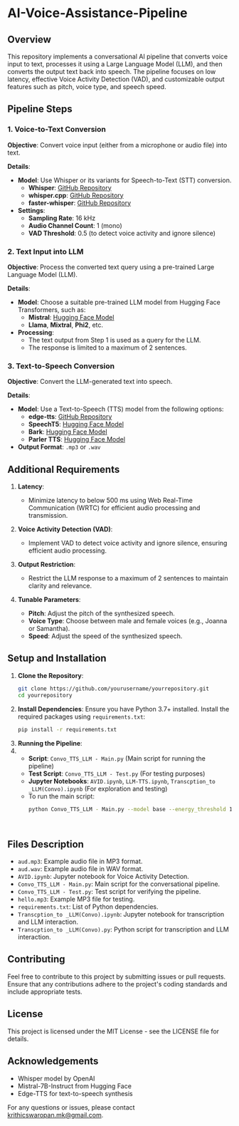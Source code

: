 # AI-Voice-Assistance-Pipeline

## Overview

This repository implements a conversational AI pipeline that converts voice input to text, processes it using a Large Language Model (LLM), and then converts the output text back into speech. The pipeline focuses on low latency, effective Voice Activity Detection (VAD), and customizable output features such as pitch, voice type, and speech speed. 

## Pipeline Steps

### 1. Voice-to-Text Conversion

**Objective**: Convert voice input (either from a microphone or audio file) into text.

**Details**:
- **Model**: Use Whisper or its variants for Speech-to-Text (STT) conversion.
  - **Whisper**: [GitHub Repository](https://github.com/openai/whisper)
  - **whisper.cpp**: [GitHub Repository](https://github.com/ggerganov/whisper.cpp)
  - **faster-whisper**: [GitHub Repository](https://github.com/SYSTRAN/faster-whisper)
- **Settings**:
  - **Sampling Rate**: 16 kHz
  - **Audio Channel Count**: 1 (mono)
  - **VAD Threshold**: 0.5 (to detect voice activity and ignore silence)

### 2. Text Input into LLM

**Objective**: Process the converted text query using a pre-trained Large Language Model (LLM).

**Details**:
- **Model**: Choose a suitable pre-trained LLM model from Hugging Face Transformers, such as:
  - **Mistral**: [Hugging Face Model](https://huggingface.co/mistralai/Mistral-7B-Instruct-v0.1)
  - **Llama**, **Mixtral**, **Phi2**, etc.
- **Processing**:
  - The text output from Step 1 is used as a query for the LLM.
  - The response is limited to a maximum of 2 sentences.

### 3. Text-to-Speech Conversion

**Objective**: Convert the LLM-generated text into speech.

**Details**:
- **Model**: Use a Text-to-Speech (TTS) model from the following options:
  - **edge-tts**: [GitHub Repository](https://github.com/rany2/edge-tts)
  - **SpeechT5**: [Hugging Face Model](https://huggingface.co/microsoft/speecht5_tts)
  - **Bark**: [Hugging Face Model](https://huggingface.co/suno/bark)
  - **Parler TTS**: [Hugging Face Model](https://huggingface.co/parler-tts/parler-tts-large-v1)
- **Output Format**: `.mp3` or `.wav`

## Additional Requirements

1. **Latency**: 
   - Minimize latency to below 500 ms using Web Real-Time Communication (WRTC) for efficient audio processing and transmission.

2. **Voice Activity Detection (VAD)**: 
   - Implement VAD to detect voice activity and ignore silence, ensuring efficient audio processing.

3. **Output Restriction**:
   - Restrict the LLM response to a maximum of 2 sentences to maintain clarity and relevance.

4. **Tunable Parameters**:
   - **Pitch**: Adjust the pitch of the synthesized speech.
   - **Voice Type**: Choose between male and female voices (e.g., Joanna or Samantha).
   - **Speed**: Adjust the speed of the synthesized speech.

## Setup and Installation

1. **Clone the Repository**:
   ```bash
   git clone https://github.com/yourusername/yourrepository.git
   cd yourrepository
2. **Install Dependencies**: Ensure you have Python 3.7+ installed. Install the required packages using `requirements.txt`:
   ```bash
   pip install -r requirements.txt
3. **Running the Pipeline**:
4.   -  **Script**: `Convo_TTS_LLM - Main.py` (Main script for running the pipeline)
     -  **Test Script**: `Convo_TTS_LLM - Test.py` (For testing purposes)
     -  **Jupyter Notebooks**: `AVID.ipynb`, `LLM-TTS.ipynb`, `Transcption_to _LLM(Convo).ipynb` (For exploration and testing)
     -  To run the main script:
        ```bash
        python Convo_TTS_LLM - Main.py --model base --energy_threshold 1000 --record_timeout 1 --phrase_timeout 1.5 --voice "en-US-EmmaNeural" --rate "+1%" --pitch "+1Hz"

  
## Files Description
  - `aud.mp3`: Example audio file in MP3 format.
  - `aud.wav`: Example audio file in WAV format.
  - `AVID.ipynb`: Jupyter notebook for Voice Activity Detection.
  - `Convo_TTS_LLM - Main.py`: Main script for the conversational pipeline.
  - `Convo_TTS_LLM - Test.py`: Test script for verifying the pipeline.
  - `hello.mp3`: Example MP3 file for testing.
  - `requirements.txt`: List of Python dependencies.
  - `Transcption_to _LLM(Convo).ipynb`: Jupyter notebook for transcription and LLM interaction.
  - `Transcption_to _LLM(Convo).py`: Python script for transcription and LLM interaction.

## Contributing
Feel free to contribute to this project by submitting issues or pull requests. Ensure that any contributions adhere to the project's coding standards and include appropriate tests.

## License
This project is licensed under the MIT License - see the LICENSE file for details.

## Acknowledgements 
  - Whisper model by OpenAI
  - Mistral-7B-Instruct from Hugging Face
  - Edge-TTS for text-to-speech synthesis

For any questions or issues, please contact krithicswaropan.mk@gmail.com.

#
